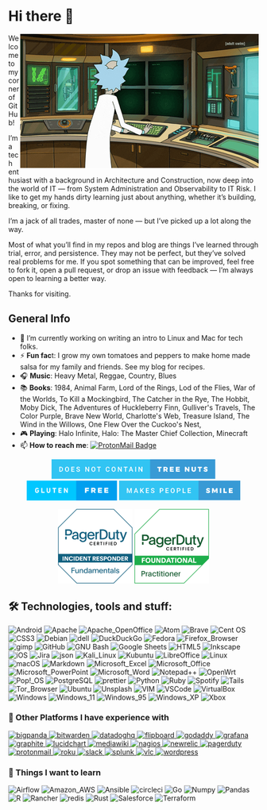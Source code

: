 # Hi there 👋

<img align="right" alt="GIF" src="https://github.com/darshan-jain/darshan-jain/blob/master/rick.gif" />

Welcome to my corner of GitHub!

I’m a tech enthusiast with a background in Architecture and Construction, now deep into the world of IT — from System Administration and Observability to IT Risk. I like to get my hands dirty learning just about anything, whether it’s building, breaking, or fixing.

I’m a jack of all trades, master of none — but I’ve picked up a lot along the way.

Most of what you’ll find in my repos and blog are things I’ve learned through trial, error, and persistence. They may not be perfect, but they’ve solved real problems for me. If you spot something that can be improved, feel free to fork it, open a pull request, or drop an issue with feedback — I’m always open to learning a better way.

Thanks for visiting.

## General Info

- 🔭 I’m currently working on writing an intro to Linux and Mac for tech folks.
- ⚡ **Fun fac**t: I grow my own tomatoes and peppers to make home made salsa for my family and friends. See my blog for recipes.
- 🎧 **Music**: Heavy Metal, Reggae, Country, Blues
- 📚 **Books**: 1984, Animal Farm, Lord of the Rings, Lod of the Flies, War of the Worlds, To Kill a Mockingbird, The Catcher in the Rye, The Hobbit, Moby Dick, The Adventures of Huckleberry Finn, Gulliver's Travels, The Color Purple, Brave New World, Charlotte's Web, Treasure Island, The Wind in the Willows, One Flew Over the Cuckoo's Nest, 
- 🎮 **Playing**: Halo Infinite, Halo: The Master Chief Collection, Minecraft
- 📫 **How to reach me**: [![ProtonMail Badge](https://img.shields.io/badge/ProtonMail-8B89CC?style=flat&logo=protonmail&logoColor=white&link=mailto:silentglasses@proton.me)](mailto:silentglasses@proton.me)


<p align="center">
  <img src="https://raw.githubusercontent.com/SilentGlasses/SilentGlasses/fb463ea9476d5fa118deaed61b9a7466139b674f/images/does-not-contain-treenuts.svg" height="40"/>
  <img src="https://raw.githubusercontent.com/SilentGlasses/SilentGlasses/fb463ea9476d5fa118deaed61b9a7466139b674f/images/gluten-free.svg" height="40"/>
  <img src="https://raw.githubusercontent.com/SilentGlasses/SilentGlasses/fb463ea9476d5fa118deaed61b9a7466139b674f/images/makes-people-smile.svg" height="40"/>
</p>

<p align="center">
  <img src="https://raw.githubusercontent.com/SilentGlasses/SilentGlasses/main/images/PagerDutyIncidentResponder.png" alt="PagerDuty Incident Responder" width="150" height="150"/>
  <img src="https://raw.githubusercontent.com/SilentGlasses/SilentGlasses/main/images/PagerDutyFoundationalPractitioner.png" alt="PagerDuty Foundational Practitioner" width="150" height="150"/>
</p>

## 🛠 Technologies, tools and stuff:

![Android](https://img.shields.io/badge/Android-3DDC84?style=for-the-badge&logo=android&logoColor=white)
![Apache](https://img.shields.io/badge/Apache-D22128?style=for-the-badge&logo=Apache&logoColor=white)
![Apache_OpenOffice](https://img.shields.io/badge/Apache_OpenOffice-0E85CD?style=for-the-badge&logo=ApacheOpenOffice&logoColor=white)
![Atom](https://img.shields.io/badge/Atom-66595C?style=for-the-badge&logo=Atom&logoColor=white)
![Brave](https://img.shields.io/badge/Brave-FF1B2D?style=for-the-badge&logo=Brave&logoColor=white)
![Cent OS](https://img.shields.io/badge/Cent%20OS-262577?style=for-the-badge&logo=CentOS&logoColor=white)
![CSS3](https://img.shields.io/badge/CSS3-1572B6?style=for-the-badge&logo=css3&logoColor=white)
![Debian](https://img.shields.io/badge/Debian-A81D33?style=for-the-badge&logo=debian&logoColor=white)
![dell](https://img.shields.io/badge/dell%20laptop-007DB8?style=for-the-badge&logo=dell&logoColor=white)
![DuckDuckGo](https://img.shields.io/badge/DuckDuckGo-DE5833?style=for-the-badge&logo=DuckDuckGo&logoColor=white)
![Fedora](https://img.shields.io/badge/Fedora-294172?style=for-the-badge&logo=fedora&logoColor=white)
![Firefox_Browser](https://img.shields.io/badge/Firefox_Browser-FF7139?style=for-the-badge&logo=Firefox-Browser&logoColor=white)
![gimp](https://img.shields.io/badge/gimp-5C5543?style=for-the-badge&logo=gimp&logoColor=white)
![GitHub](https://img.shields.io/badge/GitHub%20Pages-222222?style=for-the-badge&logo=GitHub%20Pages&logoColor=white)
![GNU Bash](https://img.shields.io/badge/GNU%20Bash-4EAA25?style=for-the-badge&logo=GNU%20Bash&logoColor=white)
![Google Sheets](https://img.shields.io/badge/Google%20Sheets-34A853?style=for-the-badge&logo=google-sheets&logoColor=white)
![HTML5](https://img.shields.io/badge/HTML5-E34F26?style=for-the-badge&logo=html5&logoColor=white)
![Inkscape](https://img.shields.io/badge/Inkscape-000000?style=for-the-badge&logo=Inkscape&logoColor=white)
![iOS](https://img.shields.io/badge/iOS-000000?style=for-the-badge&logo=ios&logoColor=white)
![Jira](https://img.shields.io/badge/Jira-0052CC?style=for-the-badge&logo=Jira&logoColor=white)
![json](https://img.shields.io/badge/json-5E5C5C?style=for-the-badge&logo=json&logoColor=white)
![Kali_Linux](https://img.shields.io/badge/Kali_Linux-557C94?style=for-the-badge&logo=kali-linux&logoColor=white)
![Kubuntu](https://img.shields.io/badge/Kubuntu-0079C1?style=for-the-badge&logo=kubuntu&logoColor=white)
![LibreOffice](https://img.shields.io/badge/LibreOffice-18A303?style=for-the-badge&logo=LibreOffice&logoColor=white)
![Linux](https://img.shields.io/badge/Linux-FCC624?style=for-the-badge&logo=linux&logoColor=black)
![macOS](https://img.shields.io/badge/mac%20os-000000?style=for-the-badge&logo=apple&logoColor=white)
![Markdown](https://img.shields.io/badge/Markdown-000000?style=for-the-badge&logo=markdown&logoColor=white)
![Microsoft_Excel](https://img.shields.io/badge/Microsoft_Excel-217346?style=for-the-badge&logo=microsoft-excel&logoColor=white)
![Microsoft_Office](https://img.shields.io/badge/Microsoft_Office-D83B01?style=for-the-badge&logo=microsoft-office&logoColor=white)
![Microsoft_PowerPoint](https://img.shields.io/badge/Microsoft_PowerPoint-B7472A?style=for-the-badge&logo=microsoft-powerpoint&logoColor=white)
![Microsoft_Word](https://img.shields.io/badge/Microsoft_Word-2B579A?style=for-the-badge&logo=microsoft-word&logoColor=white)
![Notepad++](https://img.shields.io/badge/Notepad++-90E59A.svg?style=for-the-badge&logo=notepad%2B%2B&logoColor=black)
![OpenWrt](https://img.shields.io/badge/OpenWrt-00B5E2?style=for-the-badge&logo=OpenWrt&logoColor=white)
![Pop!_OS](https://img.shields.io/badge/Pop!_OS-48B9C7?style=for-the-badge&logo=Pop!_OS&logoColor=white)
![PostgreSQL](https://img.shields.io/badge/PostgreSQL-316192?style=for-the-badge&logo=postgresql&logoColor=white)
![prettier](https://img.shields.io/badge/prettier-1A2C34?style=for-the-badge&logo=prettier&logoColor=F7BA3E)
![Python](https://img.shields.io/badge/Python-FFD43B?style=for-the-badge&logo=python&logoColor=blue)
![Ruby](https://img.shields.io/badge/Ruby-CC342D?style=for-the-badge&logo=ruby&logoColor=white)
![Spotify](https://img.shields.io/badge/Spotify-1ED760?&style=for-the-badge&logo=spotify&logoColor=white)
![Tails](https://img.shields.io/badge/Tails%20-56347C?&style=for-the-badge&logo=tails&logoColor=white)
![Tor_Browser](https://img.shields.io/badge/Tor_Browser-7D4698?style=for-the-badge&logo=Tor-Browser&logoColor=white)
![Ubuntu](https://img.shields.io/badge/Ubuntu-E95420?style=for-the-badge&logo=ubuntu&logoColor=white)
![Unsplash](https://img.shields.io/badge/Unsplash-000000?style=for-the-badge&logo=Unsplash&logoColor=white)
![VIM](https://img.shields.io/badge/VIM-%2311AB00.svg?&style=for-the-badge&logo=vim&logoColor=white)
![VSCode](https://img.shields.io/badge/VSCode-0078D4?style=for-the-badge&logo=visual%20studio%20code&logoColor=white)
![VirtualBox](https://img.shields.io/badge/VirtualBox-21416b?style=for-the-badge&logo=VirtualBox&logoColor=white)
![Windows](https://img.shields.io/badge/Windows-0078D6?style=for-the-badge&logo=windows&logoColor=white)
![Windows_11](https://img.shields.io/badge/Windows_11-0078d4?style=for-the-badge&logo=windows-11&logoColor=white)
![Windows_95](https://img.shields.io/badge/Windows_95-008080?style=for-the-badge&logo=windows-95&logoColor=white)
![Windows_XP](https://img.shields.io/badge/Windows_XP-003399?style=for-the-badge&logo=windows-xp&logoColor=white)
![Xbox](https://img.shields.io/badge/Xbox-107C10?style=for-the-badge&logo=xbox&logoColor=white)

### 🧠 Other Platforms I have experience with

<p align="left">
  <a href="https://www.bigpanda.io" target="_blank" rel="noreferrer">
    <img src="https://www.vectorlogo.zone/logos/bigpandaio/bigpandaio-icon.svg" alt="bigpanda" width="40" height="40"/>
  </a>
  <a href="https://go.bitwarden.com" target="_blank" rel="noreferrer">
    <img src="https://www.vectorlogo.zone/logos/bitwarden/bitwarden-icon.svg" alt="bitwarden" width="40" height="40"/>
  </a>
  <a href="https://www.datadoghq.com/" target="_blank" rel="noreferrer">
    <img src="https://www.vectorlogo.zone/logos/datadoghq/datadoghq-icon.svg" alt="datadoghq" width="40" height="40"/>
  </a>
  <a href="https://flipboard.com/" target="_blank" rel="noreferrer">
    <img src="https://www.vectorlogo.zone/logos/flipboard/flipboard-icon.svg" alt="flipboard" width="40" height="40"/>
  </a>
  <a href="https://www.godaddy.com" target="_blank" rel="noreferrer">
    <img src="https://www.vectorlogo.zone/logos/godaddy/godaddy-icon.svg" alt="godaddy" width="40" height="40"/>
  </a>
  <a href="https://grafana.com/" target="_blank" rel="noreferrer">
    <img src="https://www.vectorlogo.zone/logos/grafana/grafana-icon.svg" alt="grafana" width="40" height="40"/>
  </a>
  <a href="https://graphiteapp.org/" target="_blank" rel="noreferrer">
    <img src="https://www.vectorlogo.zone/logos/graphiteapp/graphiteapp-icon.svg" alt="graphite" width="40" height="40"/>
  </a>
  <a href="https://www.lucidchart.com" target="_blank" rel="noreferrer">
    <img src="https://www.vectorlogo.zone/logos/lucidchart/lucidchart-icon.svg" alt="lucidchart" width="40" height="40"/>
  </a>
  <a href="https://www.mediawiki.org/wiki/MediaWiki" target="_blank" rel="noreferrer">
    <img src="https://www.vectorlogo.zone/logos/mediawiki/mediawiki-icon.svg" alt="mediawiki" width="40" height="40"/>
  </a>
  <a href="https://www.nagios.org/" target="_blank" rel="noreferrer">
    <img src="https://www.vectorlogo.zone/logos/nagios/nagios-icon.svg" alt="nagios" width="40" height="40"/>
  </a>
  <a href="https://newrelic.com/" target="_blank" rel="noreferrer">
    <img src="https://www.vectorlogo.zone/logos/newrelic/newrelic-icon.svg" alt="newrelic" width="40" height="40"/>
  </a>
  <a href="https://www.pagerduty.com/" target="_blank" rel="noreferrer">
    <img src="https://www.vectorlogo.zone/logos/pagerduty/pagerduty-icon.svg" alt="pagerduty" width="40" height="40"/>
  </a>
  <a href="https://proton.me/" target="_blank" rel="noreferrer">
    <img src="https://www.vectorlogo.zone/logos/protonmail/protonmail-icon.svg" alt="protonmail" width="40" height="40"/>
  </a>
  <a href="https://www.roku.com/" target="_blank" rel="noreferrer">
    <img src="https://www.vectorlogo.zone/logos/roku/roku-icon.svg" alt="roku" width="40" height="40"/>
  </a>
  <a href="https://slack.com/" target="_blank" rel="noreferrer">
    <img src="https://www.vectorlogo.zone/logos/slack/slack-icon.svg" alt="slack" width="40" height="40"/>
  </a>
  <a href="https://www.splunk.com/" target="_blank" rel="noreferrer">
    <img src="https://www.vectorlogo.zone/logos/splunk/splunk-icon.svg" alt="splunk" width="40" height="40"/>
  </a>
  <a href="https://www.videolan.org/" target="_blank" rel="noreferrer">
    <img src="https://www.vectorlogo.zone/logos/videolan_vlc/videolan_vlc-icon.svg" alt="vlc" width="40" height="40"/>
  </a>
  <a href="https://wordpress.org/" target="_blank" rel="noreferrer">
    <img src="https://www.vectorlogo.zone/logos/wordpress/wordpress-icon.svg" alt="wordpress" width="40" height="40"/>
  </a>
</p>

### 🌱 Things I want to learn

![Airflow](https://img.shields.io/badge/Airflow-017CEE?style=for-the-badge&logo=Apache%20Airflow&logoColor=white)
![Amazon_AWS](https://img.shields.io/badge/Amazon_AWS-FF9900?style=for-the-badge&logo=amazonaws&logoColor=white)
![Ansible](https://img.shields.io/badge/Ansible-000000?style=for-the-badge&logo=ansible&logoColor=white)
![circleci](https://img.shields.io/badge/circleci-343434?style=for-the-badge&logo=circleci&logoColor=white)
![Go](https://img.shields.io/badge/Go-00ADD8?style=for-the-badge&logo=go&logoColor=white)
![Numpy](https://img.shields.io/badge/Numpy-777BB4?style=for-the-badge&logo=numpy&logoColor=white)
![Pandas](https://img.shields.io/badge/Pandas-2C2D72?style=for-the-badge&logo=pandas&logoColor=white)
![R](https://img.shields.io/badge/R-276DC3?style=for-the-badge&logo=r&logoColor=white)
![Rancher](https://img.shields.io/badge/Rancher-0075A8?style=for-the-badge&logo=rancher&logoColor=white)
![redis](https://img.shields.io/badge/redis-%23DD0031.svg?&style=for-the-badge&logo=redis&logoColor=white)
![Rust](https://img.shields.io/badge/Rust-000000?style=for-the-badge&logo=rust&logoColor=white)
![Salesforce](https://img.shields.io/badge/Salesforce-00A1E0?style=for-the-badge&logo=Salesforce&logoColor=white)
![Terraform](https://img.shields.io/badge/Terraform-7B42BC?style=for-the-badge&logo=terraform&logoColor=white)
